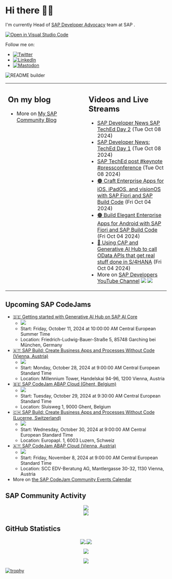 
# Hi there 👋🏼

I'm currently Head of [SAP Developer Advocacy](https://developers.sap.com/developer-advocates.html) team at SAP .

[![Open in Visual Studio Code](https://img.shields.io/badge/Made%20for-VSCode-1f425f.svg)](https://github.dev/jung-thomas/jung-thomas)

Follow me on:
- <a href="https://twitter.com/thomas_jung"><img alt="Twitter" src="https://img.shields.io/badge/thomas_jung-%231DA1F2.svg?style=for-the-badge&logo=Twitter&logoColor=white"/></a>
- <a href="https://www.linkedin.com/in/thomasjungsap/"><img alt="LinkedIn" src="https://img.shields.io/badge/linkedin-%230077B5.svg?style=for-the-badge&logo=linkedin&logoColor=white"/></a>
- <a rel="me" href="https://mastodon.cloud/@thomas_jung"><img alt="Mastodon" src="https://img.shields.io/mastodon/follow/109262551990174478?domain=https%3A%2F%2Fmastodon.cloud%2F&style=social"/></a>

![README builder](https://github.com/jung-thomas/jung-thomas/workflows/README%20builder/badge.svg)

<table><tr><td valign="top" width="50%">
 
## On my blog
- More on [My SAP Community Blog](https://community.sap.com/t5/user/viewprofilepage/user-id/139)
</td>
  
<td valign="top" width="50%">
  
## Videos and Live Streams
- [SAP Developer News SAP TechEd Day 2](https://www.youtube.com/watch?v=oBHEAj_KeIE) (Tue Oct 08 2024)
- [SAP Developer News: TechEd Day 1](https://www.youtube.com/watch?v=9Xr2AalX5oU) (Tue Oct 08 2024)
- [SAP TechEd post #keynote #pressconference](https://www.youtube.com/watch?v=cHTNi7tgmLA) (Tue Oct 08 2024)
- [🟠 Craft Enterprise Apps for iOS, iPadOS, and visionOS with SAP Fiori and SAP Build Code](https://www.youtube.com/watch?v=iA6nczJx1O8) (Fri Oct 04 2024)
- [🟠 Build Elegant Enterprise Apps for Android with SAP Fiori and SAP Build Code](https://www.youtube.com/watch?v=VZypUWUrrik) (Fri Oct 04 2024)
- [🔵 Using CAP and Generative AI Hub to call OData APIs that get real stuff done in S/4HANA](https://www.youtube.com/watch?v=zSlH2xAdnq0) (Fri Oct 04 2024)
- More on [SAP Developers YouTube Channel](https://www.youtube.com/channel/UCNfmelKDrvRmjYwSi9yvrMg) ![](https://img.shields.io/youtube/channel/views/UCNfmelKDrvRmjYwSi9yvrMg) ![](https://img.shields.io/youtube/channel/subscribers/UCNfmelKDrvRmjYwSi9yvrMg)
</td></tr></table>

## Upcoming SAP CodeJams
- [🇩🇪 Getting started with Generative AI Hub on SAP AI Core](https://community.sap.com/t5/sap-codejam/getting-started-with-generative-ai-hub-on-sap-ai-core/ev-p/13854907)
  - <img src="https://community.sap.com/t5/image/serverpage/image-id/162579i74E6400105993B34/image-size/thumb?v=v2&px=150" />
  - Start: Friday, October 11, 2024 at 10:00:00 AM Central European Summer Time
  - Location: Friedrich-Ludwig-Bauer-Straße 5, 85748 Garching bei München, Germany
- [🇦🇹 SAP Build: Create Business Apps and Processes Without Code (Vienna, Austria)](https://community.sap.com/t5/sap-codejam/sap-build-create-business-apps-and-processes-without-code-vienna-austria/ev-p/13798267)
  - <img src="https://community.sap.com/t5/image/serverpage/image-id/139411i4D4B2C159632ECD9/image-size/thumb?v=v2&px=150" />
  - Start: Monday, October 28, 2024 at 9:00:00 AM Central European Standard Time
  - Location: Millennium Tower, Handelskai 94-96, 1200 Vienna, Austria
- [🇧🇪 SAP CodeJam ABAP Cloud (Ghent, Belgium)](https://community.sap.com/t5/sap-codejam/sap-codejam-abap-cloud-ghent-belgium/ev-p/13777307)
  - <img src="https://community.sap.com/t5/image/serverpage/image-id/146711i13D63C14A3966BAB/image-size/thumb?v=v2&px=150" />
  - Start: Tuesday, October 29, 2024 at 9:30:00 AM Central European Standard Time
  - Location: Sluisweg 1, 9000 Ghent, Belgium
- [🇨🇭 SAP Build: Create Business Apps and Processes Without Code (Lucerne, Switzerland)](https://community.sap.com/t5/sap-codejam/sap-build-create-business-apps-and-processes-without-code-lucerne/ev-p/13798275)
  - <img src="https://community.sap.com/t5/image/serverpage/image-id/139411i4D4B2C159632ECD9/image-size/thumb?v=v2&px=150" />
  - Start: Wednesday, October 30, 2024 at 9:00:00 AM Central European Standard Time
  - Location: Europapl. 1, 6003 Luzern, Schweiz
- [🇦🇹 SAP CodeJam ABAP Cloud (Vienna, Austria)](https://community.sap.com/t5/sap-codejam/sap-codejam-abap-cloud-vienna-austria/ev-p/13890825)
  - <img src="https://community.sap.com/t5/image/serverpage/image-id/176278iC30CBC839FB4E1C9/image-size/thumb?v=v2&px=150" />
  - Start: Friday, November 8, 2024 at 9:00:00 AM Central European Standard Time
  - Location: SCC EDV-Beratung AG, Mantlergasse 30-32, 1130 Vienna, Austria
- More on [the SAP CodeJam Community Events Calendar](https://groups.community.sap.com/t5/sap-codejam/eb-p/codejam-events)

## SAP Community Activity
<p align = "center">
<a href="https://community.sap.com/t5/user/viewprofilepage/user-id/139">
  <img align="center" src="https://devrel-tools-prod-scn-badges-srv.cfapps.eu10.hana.ondemand.com/activity/139" />
</a>
</br>
<a href="https://community.sap.com/t5/user/viewprofilepage/user-id/139">
  <img align="center" src="https://devrel-tools-prod-scn-badges-srv.cfapps.eu10.hana.ondemand.com/showcaseBadges/139/1570/674/384/900/390" />
</a>
</p>

## GitHub Statistics
<p align = "center">
<a href="https://github.com/anuraghazra/github-readme-stats">
  <img align="center" src="https://github-readme-stats.vercel.app/api?username=jung-thomas&count_private=true&show_icons=true&theme=dark&line_height=27" />
</a>
<a href="https://github.com/anuraghazra/github-readme-stats">
  <img align="center" src="https://github-readme-stats.vercel.app/api/top-langs/?username=jung-thomas&show_icons=true&theme=dark" />
</a>
</p>

<p align = "center">
 <img  src="https://github-readme-streak-stats.herokuapp.com/?user=jung-thomas&show_icons=true&locale=en&layout=compact&theme=dark&line_height=0" />
</p> 

<p align = "center">
 <img src="https://activity-graph.herokuapp.com/graph?username=jung-thomas&theme=redical">
</p> 

[![trophy](https://github-profile-trophy.vercel.app/?username=jung-thomas&theme=onedark)](https://github.com/ryo-ma/github-profile-trophy)


